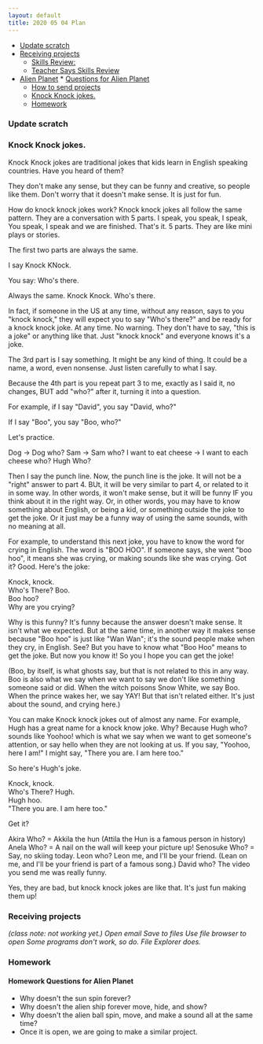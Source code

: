 ```yaml
---
layout: default
title: 2020 05 04 Plan 
---
```


* [Update scratch](#update-scratch)
* [Receiving projects](#receiving-projects)
    * [Skills Review:](#skills-review)
    * [Teacher Says Skills Review](#teacher-says-skills-review)
* [Alien Planet](#alien-planet)
      * [Questions for Alien Planet](#questions-for-alien-planet)
    * [How to send projects](#how-to-send-projects)
    * [Knock Knock jokes.](#knock-knock-jokes)
    * [Homework](#homework)

### Update scratch

### Knock Knock jokes.

Knock Knock jokes are traditional jokes that kids learn in English speaking countries. Have you heard of them?

They don't make any sense, but they can be funny and creative, so people like them. Don't worry that it doesn't make sense. It is just for fun. 

How do knock knock jokes work? 
Knock knock jokes all follow the same pattern. They are a conversation with 5 parts. I speak, you speak, I speak, You speak, I speak and we are finished. That's it. 5 parts. They are like mini plays or stories. 


The first two parts are always the same.

I say Knock KNock.

You say: Who's there.

Always the same. Knock Knock. Who's there. 

In fact, if someone in the US at any time, without any reason, says to you "knock knock," they will expect you to say "Who's there?" and be ready for a knock knock joke. At any time. No warning. They don't have to say, "this is a joke" or anything like that. Just "knock knock" and everyone knows it's a joke.

The 3rd part is I say something. It might be any kind of thing. It could be a name, a word, even nonsense. Just listen carefully to what I say.

Because the 4th part is you repeat part 3 to me, exactly as I said it, no changes, BUT add "who?" after it, turning it into a question.

For example, if I say "David", you say "David, who?"

If I say "Boo", you say "Boo, who?"

Let's practice. 

Dog -> Dog who? 
Sam -> Sam who?
I want to eat cheese -> I want to each cheese who?
Hugh Who?

Then I say the punch line. Now, the punch line is the joke. It will not be a "right" answer to part 4. BUt, it will be very similar to part 4, or related to it in some way. In other words, it won't make sense, but it will be funny IF you think about it in the right way. Or, in other words, you may have to know something about English, or being a kid, or something outside the joke to get the joke. Or it just may be a funny way of using the same sounds, with no meaning at all.

For example, to understand this next joke, you have to know the word for crying in English. The word is "BOO HOO". If someone says, she went "boo hoo", it means she was crying, or making sounds like she was crying. Got it? Good. Here's the joke:

Knock, knock.  
Who's There?
Boo.  
Boo hoo?  
Why are you crying?

Why is this funny? It's funny because the answer doesn't make sense. It isn't what we expected. But at the same time, in another way it makes sense because "Boo hoo" is just like "Wan Wan"; it's the sound people make when they cry, in English. See? But you have to know what "Boo Hoo" means to get the joke. But now you know it! So you I hope you can get the joke!

(Boo, by itself, is what ghosts say, but that is not related to this in any way. Boo is also what we say when we want to say we don't like something someone said or did. When the witch poisons Snow White, we say Boo. When the prince wakes her, we say YAY! But that isn't related either. It's just about the sound, and crying here.)

You can make Knock knock jokes out of almost any name. For example, Hugh has a great name for a knock know joke. Why? Because Hugh who? sounds like Yoohoo! which is what we say when we want to get someone's attention, or say hello when they are not looking at us. If you say, "Yoohoo, here I am!" I might say, "There you are. I am here too."

So here's Hugh's joke.

Knock, knock.  
Who's There?
Hugh.  
Hugh hoo.  
"There you are. I am here too."

Get it?

Akira Who? = Akkila the hun  (Attila the Hun is a famous person in history)
Anela Who? = A nail on the wall will keep your picture up!
Senosuke Who? = Say, no skiing today.
Leon who? Leon me, and I'll be your friend. (Lean on me, and I'll be your friend is part of a famous song.)
David who? The video you send me was really funny. 

Yes, they are bad, but knock knock jokes are like that. It's just fun making them up!


### Receiving projects

*(class note: not working yet.)*
*Open email 
Save to files 
Use file browser to open 
Some programs don't work, so do. File Explorer does.*



### Homework

#### Homework Questions for Alien Planet

* Why doesn't the sun spin forever?
* Why doesn't the alien ship forever move, hide, and show?
* Why doesn't the alien ball spin, move, and make a sound all at the same time?
* Once it is open, we are going to make a similar project. 

<!-- IF we can share!!



Here is the [Homework Project for Knock Knock Jokes][]
you download the file, please make sure you have the latest version of Scratchjr installed on your device. Then open the attached file and it should appear as a new project, with a blue ribbon.

The project has 4 pages. The first is complete and leads to the second. The second is for you to change with your own knock knock joke. The 3rd is missing some of the code. Can you figure out how to finish it? The last is for you to work with on your own. 


[Homework Project for Knock Knock Jokes]: ./scratchProjects/20200427KnockKnock.sjr -->


